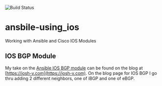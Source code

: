 ![Build Status](https://github.com/jvanderaa/ansible-using_ios/workflows/CI/badge.svg)  

# ansbile-using_ios

Working with Ansible and Cisco IOS Modules

## IOS BGP Module

My take on the [Ansible IOS BGP module](https://docs.ansible.com/ansible/latest/modules/ios_bgp_module.html)
can be found on the blog at [https://josh-v.com](https://josh-v.com). On the
blog page for IOS BGP I go thru adding 2 different neighbors, one of iBGP and
one of eBGP.
